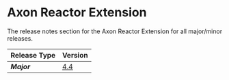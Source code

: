 # Axon Reactor Extension

The release notes section for the Axon Reactor Extension for all major/minor releases.

| Release Type | Version |
| :--- | :--- |
| _**Major**_ | [4.4](rn-reactor-major-releases.md#release-4-4) |
